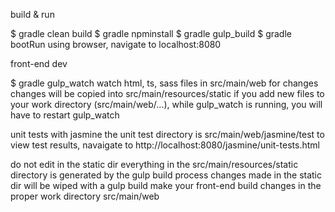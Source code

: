 build & run

$ gradle clean build
$ gradle npminstall
$ gradle gulp_build
$ gradle bootRun
using browser, navigate to localhost:8080

front-end dev

$ gradle gulp_watch
watch html, ts, sass files in src/main/web for changes
changes will be copied into src/main/resources/static
if you add new files to your work directory (src/main/web/...), while gulp_watch is running, you will have to restart gulp_watch


unit tests with jasmine
the unit test directory is src/main/web/jasmine/test
to view test results, navaigate to http://localhost:8080/jasmine/unit-tests.html


do not edit in the static dir
everything in the src/main/resources/static directory is generated by the gulp build process
changes made in the static dir will be wiped with a gulp build
make your front-end build changes in the proper work directory src/main/web